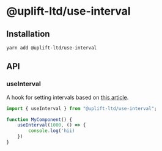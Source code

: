 # @uplift-ltd/use-interval

## Installation

    yarn add @uplift-ltd/use-interval

## API

### useInterval

A hook for setting intervals based on
[this article](https://overreacted.io/making-setinterval-declarative-with-react-hooks/).

```ts
import { useInterval } from "@uplift-ltd/use-interval";

function MyComponent() {
    useInterval(1000, () => {
        console.log('hii)
    })
}
```
